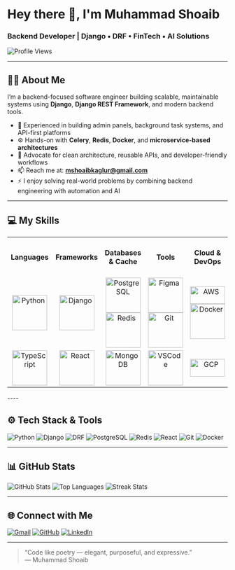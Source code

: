 # Hey there 👋, I'm Muhammad Shoaib

### Backend Developer | Django • DRF • FinTech • AI Solutions

![Profile Views](https://komarev.com/ghpvc/?username=shoaibatmaca&label=Profile%20Views&color=0e75b6&style=flat)

---

## 👨‍💻 About Me

I’m a backend-focused software engineer building scalable, maintainable systems using **Django**, **Django REST Framework**, and modern backend tools.

- 🔧 Experienced in building admin panels, background task systems, and API-first platforms  
- ⚙️ Hands-on with **Celery**, **Redis**, **Docker**, and **microservice-based architectures**  
- 💬 Advocate for clean architecture, reusable APIs, and developer-friendly workflows  
- 📫 Reach me at: **mshoaibkaglur@gmail.com**  
- ⚡ I enjoy solving real-world problems by combining backend engineering with automation and AI

---

## 💻 My Skills

<table width="100%">
<tbody>

<tr>
<td align='center' width="150"><h4>Languages</h4></td>
<td align='center' width="180"><h4>Frameworks</h4></td>
<td align='center' width="180"><h4>Databases & Cache</h4></td>
<td align='center' width="180"><h4>Tools</h4></td>
<td align='center' width="180"><h4>Cloud & DevOps</h4></td>
<td align='center' width="180"><h4>Others</h4></td>
</tr>

<tr>
<td align='center'><img src="https://www.jing.fm/clipimg/full/53-537670_python-png-file-python-logo-png.png" alt="Python" width="80" height="80"/></td>
<td align='center'><img src="https://img.icons8.com/color/512/django.png" alt="Django" width="80" height="80"/></td>
<td align='center'><img src="https://upload.wikimedia.org/wikipedia/commons/2/29/Postgresql_elephant.svg" alt="PostgreSQL" width="80" height="80"/><br/><img src="https://img.icons8.com/color/480/redis.png" alt="Redis" width="80" height="80"/></td>
<td align='center'><img src="https://upload.wikimedia.org/wikipedia/commons/3/33/Figma-logo.svg" alt="Figma" width="80" height="80"/><br/><img src="https://upload.wikimedia.org/wikipedia/commons/9/9a/Git_icon.svg" alt="Git" width="80" height="80"/></td>
<td align='center'><img src="https://upload.wikimedia.org/wikipedia/commons/3/3e/Amazon_Web_Services_Logo.svg" alt="AWS" width="80" height="40"/><br/><img src="https://www.vectorlogo.zone/logos/docker/docker-icon.svg" alt="Docker" width="80" height="80"/></td>
<td align='center'><img src="https://upload.wikimedia.org/wikipedia/commons/3/38/Jupyter_logo.svg" alt="Jupyter" width="80" height="80"/><br/><img src="https://upload.wikimedia.org/wikipedia/commons/thumb/4/44/PyCharm_Icon.svg/1024px-PyCharm_Icon.svg.png" alt="PyCharm" width="80" height="80"/></td>
</tr>

<tr>
<td align='center'><img src="https://upload.wikimedia.org/wikipedia/commons/9/99/Typescript_logo_2020.svg" alt="TypeScript" width="80" height="80"/></td>
<td align='center'><img src="https://upload.wikimedia.org/wikipedia/commons/a/a7/React-icon.svg" alt="React" width="80" height="80"/></td>
<td align='center'><img src="https://upload.wikimedia.org/wikipedia/commons/3/38/MongoDB_Logo.svg" alt="MongoDB" width="80" height="80"/></td>
<td align='center'><img src="https://upload.wikimedia.org/wikipedia/commons/1/1b/Visual_Studio_Code_2020.svg" alt="VSCode" width="80" height="80"/></td>
<td align='center'><img src="https://upload.wikimedia.org/wikipedia/commons/3/3a/Google_Cloud_logo.svg" alt="GCP" width="80" height="40"/></td>
<td align='center'><img src="https://upload.wikimedia.org/wikipedia/commons/1/1b/Slack_Technology_logo.png" alt="Slack" width="80" height="80"/></td>
</tr>

</tbody>
</table>
----


## ⚙️ Tech Stack & Tools

![Python](https://img.shields.io/badge/Python-3670A0?style=for-the-badge&logo=python&logoColor=white)
![Django](https://img.shields.io/badge/Django-092E20?style=for-the-badge&logo=django&logoColor=white)
![DRF](https://img.shields.io/badge/DRF-092E20?style=for-the-badge&logo=django&logoColor=red)
![PostgreSQL](https://img.shields.io/badge/PostgreSQL-316192?style=for-the-badge&logo=postgresql&logoColor=white)
![Redis](https://img.shields.io/badge/Redis-DC382D?style=for-the-badge&logo=redis&logoColor=white)
![React](https://img.shields.io/badge/React-20232A?style=for-the-badge&logo=react&logoColor=61DAFB)
![Git](https://img.shields.io/badge/Git-F05032?style=for-the-badge&logo=git&logoColor=white)
![Docker](https://img.shields.io/badge/Docker-2496ED?style=for-the-badge&logo=docker&logoColor=white)

---

## 📊 GitHub Stats

![GitHub Stats](https://github-readme-stats.vercel.app/api?username=shoaibatmaca&show_icons=true&theme=radical&hide=issues&count_private=true)
![Top Languages](https://github-readme-stats.vercel.app/api/top-langs/?username=shoaibatmaca&layout=compact&theme=radical&hide_border=true)
![Streak Stats](https://github-readme-streak-stats.herokuapp.com/?user=shoaibatmaca&theme=radical&date_format=M%20j%5B%2C%20Y%5D)

---

## 🌐 Connect with Me

[![Gmail](https://img.shields.io/badge/Email-D14836?style=for-the-badge&logo=gmail&logoColor=white)](mailto:mshoaibkaglur@gmail.com)
[![GitHub](https://img.shields.io/badge/GitHub-100000?style=for-the-badge&logo=github&logoColor=white)](https://github.com/shoaibatmaca)
[![LinkedIn](https://img.shields.io/badge/LinkedIn-0077B5?style=for-the-badge&logo=linkedin&logoColor=white)](https://www.linkedin.com/in/muhammad-shoaib-b1bb911a0/)

---

> “Code like poetry — elegant, purposeful, and expressive.”  
> — Muhammad Shoaib
